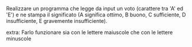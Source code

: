 Realizzare un programma che legge da input un voto (carattere tra 'A' ed 'E') e ne stampa il significato (A significa ottimo, B buono, C sufficiente, D insufficiente, E gravemente insufficiente).

extra: Farlo funzionare sia con le lettere maiuscole
che con le lettere minuscole